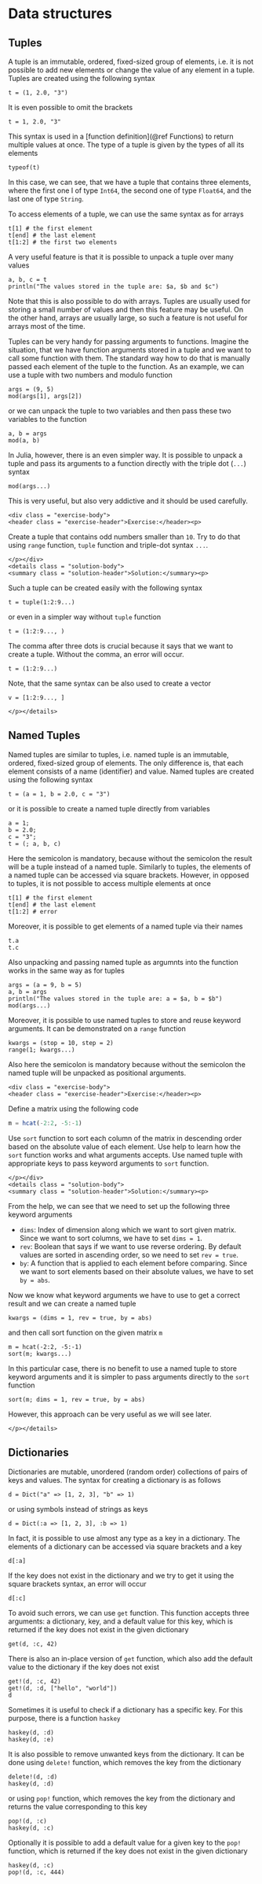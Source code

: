 # Data structures

## Tuples

A tuple is an immutable, ordered, fixed-sized group of elements, i.e. it is not possible to add new elements or change the value of any element in a tuple. Tuples are created using the following syntax

```@repl tuples
t = (1, 2.0, "3")
```

It is even possible to omit the brackets

```@repl tuples
t = 1, 2.0, "3"
```

This syntax is used in a [function definition](@ref Functions) to return multiple values at once. The type of a tuple is given by the types of all its elements

```@repl tuples
typeof(t)
```

In this case, we can see, that we have a tuple that contains three elements, where the first one I of type `Int64`, the second one of type `Float64`, and the last one of type `String`.

To access elements of a tuple, we can use the same syntax as for arrays

```@repl tuples
t[1] # the first element
t[end] # the last element
t[1:2] # the first two elements
```

A very useful feature is that it is possible to unpack a tuple over many values

```@repl tuples
a, b, c = t
println("The values stored in the tuple are: $a, $b and $c")
```
Note that this is also possible to do with arrays. Tuples are usually used for storing a small number of values and then this feature may be useful. On the other hand, arrays are usually large, so such a feature is not useful for arrays most of the time.

Tuples can be very handy for passing arguments to functions. Imagine the situation, that we have function arguments stored in a tuple and we want to call some function with them. The standard way how to do that is manually passed each element of the tuple to the function. As an example, we can use a tuple with two numbers and modulo function

```@repl tuples
args = (9, 5)
mod(args[1], args[2])
```

or we can unpack the tuple to two variables and then pass these two variables to the function

```@repl tuples
a, b = args
mod(a, b)
```

In Julia, however, there is an even simpler way. It is possible to unpack a tuple and pass its arguments to a function directly with the triple dot (`...`) syntax

```@repl tuples
mod(args...)
```
This is very useful, but also very addictive and it should be used carefully.

```@raw html
<div class = "exercise-body">
<header class = "exercise-header">Exercise:</header><p>
```

Create a tuple that contains odd numbers smaller than `10`. Try to do that using `range` function, `tuple` function and triple-dot syntax `...`.

```@raw html
</p></div>
<details class = "solution-body">
<summary class = "solution-header">Solution:</summary><p>
```

Such a tuple can be created easily with the following syntax

```@repl
t = tuple(1:2:9...)
```

or even in a simpler way without `tuple` function

```@repl
t = (1:2:9..., )
```

The comma after three dots is crucial because it says that we want to create a tuple. Without the comma, an error will occur.

```@repl
t = (1:2:9...)
```

Note, that the same syntax can be also used to create a vector

```@repl
v = [1:2:9..., ]
```


```@raw html
</p></details>
```

## Named Tuples

Named tuples are similar to tuples, i.e. named tuple is an immutable, ordered, fixed-sized group of elements. The only difference is, that each element consists of a name (identifier) and value. Named tuples are created using the following syntax

```@repl named_tuples
t = (a = 1, b = 2.0, c = "3")
```

or it is possible to create a named tuple directly from variables

```@repl named_tuples
a = 1;
b = 2.0;
c = "3";
t = (; a, b, c)
```

Here the semicolon is mandatory, because without the semicolon the result will be a tuple instead of a named tuple. Similarly to tuples, the elements of a named tuple can be accessed via square brackets. However, in opposed to tuples, it is not possible to access multiple elements at once

```@repl named_tuples
t[1] # the first element
t[end] # the last element
t[1:2] # error
```

Moreover, it is possible to get elements of a named tuple via their names

```@repl named_tuples
t.a
t.c
```
Also unpacking and passing named tuple as argumnts into the function works in the same way as for tuples

```@repl
args = (a = 9, b = 5)
a, b = args
println("The values stored in the tuple are: a = $a, b = $b")
mod(args...)
```

Moreover, it is possible to use named tuples to store and reuse keyword arguments. It can be demonstrated on a `range` function

```@repl
kwargs = (stop = 10, step = 2)
range(1; kwargs...)
```
Also here the semicolon is mandatory because without the semicolon the named tuple will be unpacked as positional arguments.

```@raw html
<div class = "exercise-body">
<header class = "exercise-header">Exercise:</header><p>
```
Define a matrix using the following code
```julia
m = hcat(-2:2, -5:-1)
```
Use `sort` function to sort each column of the matrix in descending order based on the absolute value of each element. Use help to learn how the `sort` function works and what arguments accepts. Use named tuple with appropriate keys to pass keyword arguments to `sort` function.

```@raw html
</p></div>
<details class = "solution-body">
<summary class = "solution-header">Solution:</summary><p>
```
From the help, we can see that we need to set up the following three keyword arguments
- `dims`: Index of dimension along which we want to sort given matrix. Since we want to sort columns, we have to set `dims = 1`.
- `rev`: Boolean that says if we want to use reverse ordering. By default values are sorted in ascending order, so we need to set `rev = true`.
- `by`: A function that is applied to each element before comparing. Since we want to sort elements based on their absolute values, we have to set `by = abs`.

Now we know what keyword arguments we have to use to get a correct result and we can create a named tuple

```@repl named_tuples_ex
kwargs = (dims = 1, rev = true, by = abs)
```

and then call sort function on the given matrix `m`

```@repl named_tuples_ex
m = hcat(-2:2, -5:-1)
sort(m; kwargs...)
```

In this particular case, there is no benefit to use a named tuple to store keyword arguments and it is simpler to pass arguments directly to the `sort` function

```@repl named_tuples_ex
sort(m; dims = 1, rev = true, by = abs)
```

However, this approach can be very useful as we will see later.

```@raw html
</p></details>
```

## Dictionaries

Dictionaries are mutable, unordered (random order) collections of pairs of keys and values. The syntax for creating a dictionary is as follows

```@repl dicts
d = Dict("a" => [1, 2, 3], "b" => 1)
```

or using symbols instead of strings as keys

```@repl dicts
d = Dict(:a => [1, 2, 3], :b => 1)
```
In fact, it is possible to use almost any type as a key in a dictionary. The elements of a dictionary can be accessed via square brackets and a key

```@repl dicts
d[:a]
```

If the key does not exist in the dictionary and we try to get it using the square brackets syntax, an error will occur

```@repl dicts
d[:c]
```

To avoid such errors, we can use `get` function. This function accepts three arguments: a dictionary, key, and a default value for this key, which is returned if the key does not exist in the given dictionary

```@repl dicts
get(d, :c, 42)
```

There is also an in-place version of `get` function, which also add the default value to the dictionary if the key does not exist

```@repl dicts
get!(d, :c, 42)
get!(d, :d, ["hello", "world"])
d
```

Sometimes it is useful to check if a dictionary has a specific key. For this purpose, there is a function  `haskey`

```@repl dicts
haskey(d, :d)
haskey(d, :e)
```

It is also possible to remove unwanted keys from the dictionary. It can be done using `delete!` function, which removes the key from the dictionary

```@repl dicts
delete!(d, :d)
haskey(d, :d)
```

or using `pop!` function, which removes the key from the dictionary and returns the value corresponding to this key

```@repl dicts
pop!(d, :c)
haskey(d, :c)
```

Optionally it is possible to add a default value for a given key to the `pop!` function, which is returned if the key does not exist in the given dictionary

```@repl dicts
haskey(d, :c)
pop!(d, :c, 444)
```
